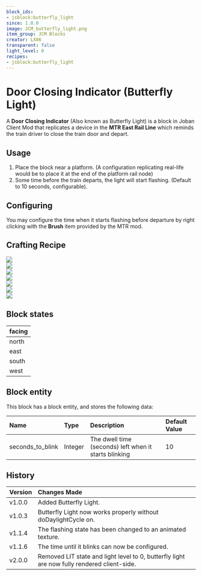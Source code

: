 ```yaml
---
block_ids:
- jsblock:butterfly_light
since: 1.0.0
image: JCM_butterfly_light.png
item_group: JCM Blocks
creator: LX86
transparent: false
light_level: 0
recipes:
- jsblock:butterfly_light
---
```


# Door Closing Indicator (Butterfly Light)

A **Door Closing Indicator** (Also known as Butterfly Light) is a block in Joban Client Mod that replicates a device in the **MTR East Rail Line** which reminds the train driver to close the train door and depart.

## Usage
1. Place the block near a platform. (A configuration replicating real-life would be to place it at the end of the platform rail node)
2. Some time before the train departs, the light will start flashing. (Default to 10 seconds, configurable).

## Configuring
You may configure the time when it starts flashing before departure by right clicking with the **Brush** item provided by the MTR mod.

## Crafting Recipe
<div class="crafting">
    <div class="crafting-table">
        <!-- row 1 -->
        <div><img src="../crafting/Minecraft_Black_concrete.png"></div>
        <div><img src="../crafting/Minecraft_Redstone.png"></div>
        <div><img src="../crafting/Minecraft_Black_concrete.png"></div>
        <!-- row 2 -->
        <div><img src="../crafting/Minecraft_Black_concrete.png"></div>
        <div><img src="../crafting/Minecraft_Lapis_lazuli.png"></div>
        <div><img src="../crafting/Minecraft_Black_concrete.png"></div>
        <!-- row 3 -->
        <div></div>
        <div></div>
        <div></div>
    </div>
    <div class="crafting-arrow"></div>
    <div class="crafting-result" data-count="4">
        <img src="../crafting/JCM_Item_butterfly_light.png">
    </div>
</div>

## Block states
| facing |
|:-------|
| north  |
| east   |
| south  |
| west   |

## Block entity
This block has a block entity, and stores the following data:

| Name             | Type    | Description                                           | Default Value |
|:-----------------|:--------|:------------------------------------------------------|:--------------|
| seconds_to_blink | Integer | The dwell time (seconds) left when it starts blinking | 10            |

## History
| Version | Changes Made                                                                                |
|:--------|:--------------------------------------------------------------------------------------------|
| v1.0.0  | Added Butterfly Light.                                                                      |
| v1.0.3  | Butterfly Light now works properly without doDaylightCycle on.                              |
| v1.1.4  | The flashing state has been changed to an animated texture.                                 |
| v1.1.6  | The time until it blinks can now be configured.                                             |
| v2.0.0  | Removed LIT state and light level to 0, butterfly light are now fully rendered client-side. |
